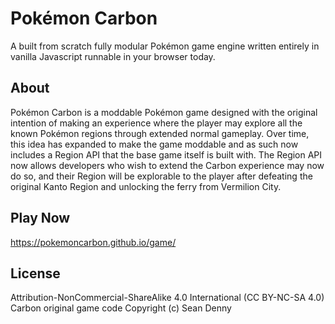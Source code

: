 # Pokémon Carbon

A built from scratch fully modular Pokémon game engine written entirely in vanilla Javascript runnable in your browser today.

## About
Pokémon Carbon is a moddable Pokémon game designed with the original intention of making an experience where the player may explore all the known Pokémon regions through extended normal gameplay. Over time, this idea has expanded to make the game moddable and as such now includes a Region API that the base game itself is built with. The Region API now allows developers who wish to extend the Carbon experience may now do so, and their Region will be explorable to the player after defeating the original Kanto Region and unlocking the ferry from Vermilion City.

## Play Now
https://pokemoncarbon.github.io/game/

## License
Attribution-NonCommercial-ShareAlike 4.0 International (CC BY-NC-SA 4.0)  
Carbon original game code Copyright (c) Sean Denny
